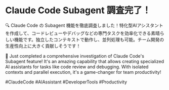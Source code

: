 # Claude Code Subagent 調査完了！

🔍 Claude Code の Subagent 機能を徹底調査しました！特化型AIアシスタントを作成して、コードレビューやデバッグなどの専門タスクを効率化できる素晴らしい機能です。独立したコンテキストで動作し、並列処理も可能。チーム開発の生産性向上に大きく貢献しそうです！

🚀 Just completed a comprehensive investigation of Claude Code's Subagent feature! It's an amazing capability that allows creating specialized AI assistants for tasks like code review and debugging. With isolated contexts and parallel execution, it's a game-changer for team productivity!

#ClaudeCode #AIAssistant #DeveloperTools #Productivity